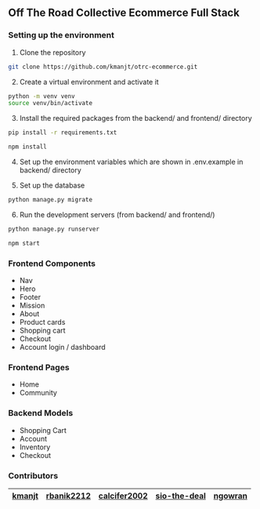 ## Off The Road Collective Ecommerce Full Stack



### Setting up the environment

1. Clone the repository

```bash
git clone https://github.com/kmanjt/otrc-ecommerce.git
```

2. Create a virtual environment and activate it

```bash
python -m venv venv
source venv/bin/activate
```

3. Install the required packages from the backend/ and frontend/ directory

```bash
pip install -r requirements.txt
```

```bash
npm install
```

4. Set up the environment variables which are shown in .env.example in backend/ directory

5. Set up the database

```bash
python manage.py migrate
```

6. Run the development servers (from backend/ and frontend/)

```bash
python manage.py runserver
```

```bash
npm start
```

### Frontend Components
- Nav
- Hero
- Footer
- Mission
- About
- Product cards
- Shopping cart
- Checkout
- Account login / dashboard

### Frontend Pages
- Home
- Community 

### Backend Models
- Shopping Cart
- Account
- Inventory
- Checkout

### Contributors 
| [kmanjt](https://github.com/kmanjt)| [rbanik2212](https://github.com/rbanik2212) | [calcifer2002](https://github.com/Calcifer2002) | [sio-the-deal](https://github.com/Sio-The-Deal) | [ngowran](https://github.com/ngowran) |
| ------------- | ------------- | ------------- | ------------- |------------- |
